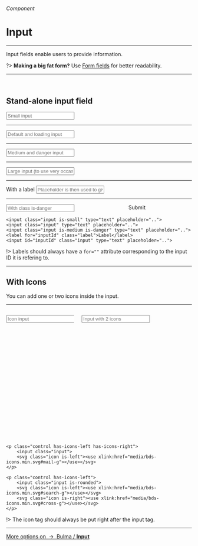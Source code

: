<h6 class="is-uppercase has-text-grey">Component</h6><h1 class="title is-1 is-family-secondary">Input</h1>
<hr class="is-visible is-size-3">
<p class="subtitle is-5 is-family-secondary">
    <span class="has-text-weight-semibold">Input fields</span> enable users to provide information.
</p>

?> **Making a big fat form?** Use <a href="#/form" class="is-underlined">Form fields</a> for better readability.

<hr class="is-visible is-size-3"><br>

<h2 class="title is-3 is-family-sans-serif">Stand-alone input field</h2>

<form class="box is-large is-well is-marginless" spellcheck="false">
    <input class="input is-small" type="tel" placeholder="Small input">
    <hr class="is-size-8">
    <input class="input" type="tel" placeholder="Default and loading input">
    <hr class="is-size-8">
    <input class="input is-medium" type="email" placeholder="Medium and danger input">
    <hr class="is-size-8">
    <input class="input is-large" type="email" placeholder="Large input (to use very occasionally)">
    <hr class="is-size-8">
    <label for="defaultfield" class="label">With a label</label>
    <input id="defaultfield" class="input" type="email" placeholder="Placeholder is then used to give examples">
    <hr class="is-size-8">
    <div class="columns is-variable is-2">
        <div class="column is-10"><input class="input is-danger" placeholder="With class is-danger"></div>
        <div class="column is-2"><div class="button is-danger is-beefy is-fullwidth">Submit</div></div>
    </div>
</form>

    <input class="input is-small" type="text" placeholder="..">
    <input class="input" type="text" placeholder="..">
    <input class="input is-medium is-danger" type="text" placeholder="..">
    <label for="inputId" class="label">Label</label>
    <input id="inputId" class="input" type="text" placeholder="..">
!> Labels should always have a `for=""` attribute corresponding to the input ID it is refering to.

<hr class="is-visible is-size-1">

<h2 class="title is-3 is-family-sans-serif">With Icons</h2>

You can add one or two icons inside the input.

<hr>

<div class="box is-well is-large is-marginless">
    <div class="columns is-variable is-5">
        <div class="column is-6">
            <p class="control has-icons-left">
                <input class="input"placeholder="Icon input">
                <svg class="icon is-left"><use xlink:href="media/bds-icons.min.svg#mail-g"></use></svg>
            </p>
        </div>
        <div class="column is-6">
            <p class="control has-icons-left has-icons-right">
                <input class="input is-rounded" type="tel" placeholder="Input with 2 icons">
                <svg class="icon is-left"><use xlink:href="media/bds-icons.min.svg#search-g"></use></svg>
                <svg class="icon is-right has-fill-grey-light"><use xlink:href="media/bds-icons.min.svg#cross-g"></use></svg>
            </p>
        </div>
    </div>
</div>

    <p class="control has-icons-left has-icons-right">
        <input class="input">
        <svg class="icon is-left"><use xlink:href="media/bds-icons.min.svg#mail-g"></use></svg>
    </p>

    <p class="control has-icons-left">
        <input class="input is-rounded">
        <svg class="icon is-left"><use xlink:href="media/bds-icons.min.svg#search-g"></use></svg>
        <svg class="icon is-right"><use xlink:href="media/bds-icons.min.svg#cross-g"></use></svg>
    </p>
!> The icon tag should always be put right after the input tag.
<hr>

<a class="box is-bordered" href="https://bulma.io/documentation/form/input/" target="blank">
    More options on &nbsp;→&nbsp; Bulma / <strong class="has-text-primary">Input</strong>
</a>